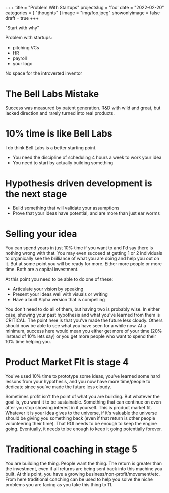 +++
title = "Problem With Startups"
projectslug = 'foo'
date = "2022-02-20"
categories = [ "thoughts" ]
image = "img/foo.jpeg"
showonlyimage = false
draft = true
+++

"Start with why"
<!--more-->

Problem with startups:
* pitching VCs
* HR
* payroll
* your logo

No space for the introverted inventor

# The Bell Labs Mistake
Success was measured by patent generation.
R&D with wild and great, but lacked direction and rarely turned into real products.

# 10% time is like Bell Labs
I do think Bell Labs is a better starting point.

* You need the discipline of scheduling 4 hours a week to work your idea
* You need to start by actually building something

# Hypothesis driven development is the next stage

* Build something that will validate your assumptions
* Prove that your ideas have potential, and are more than just ear worms

# Selling your idea
You can spend years in just 10% time if you want to and I'd say there is nothing wrong with that. You may even succeed at getting 1 or 2 individuals to organically see the brilliance of what you are doing and help you out on it. But at some point you will be ready for more. Either more people or more time. Both are a capital investment.

At this point you need to be able to do one of these:
* Articulate your vision by speaking
* Present your ideas well with visuals or writing
* Have a built Alpha version that is compelling

You don't need to do all of them, but having two is probably wise. In either case, showing your past hypothesis and what you've learned from them is CRITICAL.
The point here is that you've made the future less cloudy. Others should now be able to see what you have seen for a while now.
At a minimum, success here would mean you either get more of your time (20% instead of 10% lets say) or you get more people who want to spend their 10% time helping you.

# Product Market Fit is stage 4
You've used 10% time to prototype some ideas, you've learned some hard lessons from your hypothesis, and you now have more time/people to dedicate since you've made the future less cloudy.

Sometimes profit isn't the point of what you are building. But whatever the goal is, you want it to be sustainable. Something that can continue on even after you stop showing interest in it yourself. This is product market fit. Whatever it is your idea gives to the universe, if it's valuable the universe should be giving you something back (even if that return is other people volunteering their time). That ROI needs to be enough to keep the engine going. Eventually, it needs to be enough to keep it going potentially forever.

# Traditional coaching in stage 5
You are building the thing. People want the thing. The return is greater than the investment, even if all returns are being sent back into this machine you built.
At this point, you have a growing business/non-profit/movement/etc. From here traditional coaching can be used to help you solve the niche problems you are facing as you take this thing to 11.
